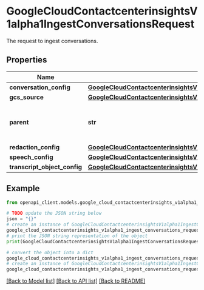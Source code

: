 # GoogleCloudContactcenterinsightsV1alpha1IngestConversationsRequest

The request to ingest conversations.

## Properties

Name | Type | Description | Notes
------------ | ------------- | ------------- | -------------
**conversation_config** | [**GoogleCloudContactcenterinsightsV1alpha1IngestConversationsRequestConversationConfig**](GoogleCloudContactcenterinsightsV1alpha1IngestConversationsRequestConversationConfig.md) |  | [optional] 
**gcs_source** | [**GoogleCloudContactcenterinsightsV1alpha1IngestConversationsRequestGcsSource**](GoogleCloudContactcenterinsightsV1alpha1IngestConversationsRequestGcsSource.md) |  | [optional] 
**parent** | **str** | Required. The parent resource for new conversations. | [optional] 
**redaction_config** | [**GoogleCloudContactcenterinsightsV1alpha1RedactionConfig**](GoogleCloudContactcenterinsightsV1alpha1RedactionConfig.md) |  | [optional] 
**speech_config** | [**GoogleCloudContactcenterinsightsV1alpha1SpeechConfig**](GoogleCloudContactcenterinsightsV1alpha1SpeechConfig.md) |  | [optional] 
**transcript_object_config** | [**GoogleCloudContactcenterinsightsV1alpha1IngestConversationsRequestTranscriptObjectConfig**](GoogleCloudContactcenterinsightsV1alpha1IngestConversationsRequestTranscriptObjectConfig.md) |  | [optional] 

## Example

```python
from openapi_client.models.google_cloud_contactcenterinsights_v1alpha1_ingest_conversations_request import GoogleCloudContactcenterinsightsV1alpha1IngestConversationsRequest

# TODO update the JSON string below
json = "{}"
# create an instance of GoogleCloudContactcenterinsightsV1alpha1IngestConversationsRequest from a JSON string
google_cloud_contactcenterinsights_v1alpha1_ingest_conversations_request_instance = GoogleCloudContactcenterinsightsV1alpha1IngestConversationsRequest.from_json(json)
# print the JSON string representation of the object
print(GoogleCloudContactcenterinsightsV1alpha1IngestConversationsRequest.to_json())

# convert the object into a dict
google_cloud_contactcenterinsights_v1alpha1_ingest_conversations_request_dict = google_cloud_contactcenterinsights_v1alpha1_ingest_conversations_request_instance.to_dict()
# create an instance of GoogleCloudContactcenterinsightsV1alpha1IngestConversationsRequest from a dict
google_cloud_contactcenterinsights_v1alpha1_ingest_conversations_request_from_dict = GoogleCloudContactcenterinsightsV1alpha1IngestConversationsRequest.from_dict(google_cloud_contactcenterinsights_v1alpha1_ingest_conversations_request_dict)
```
[[Back to Model list]](../README.md#documentation-for-models) [[Back to API list]](../README.md#documentation-for-api-endpoints) [[Back to README]](../README.md)


